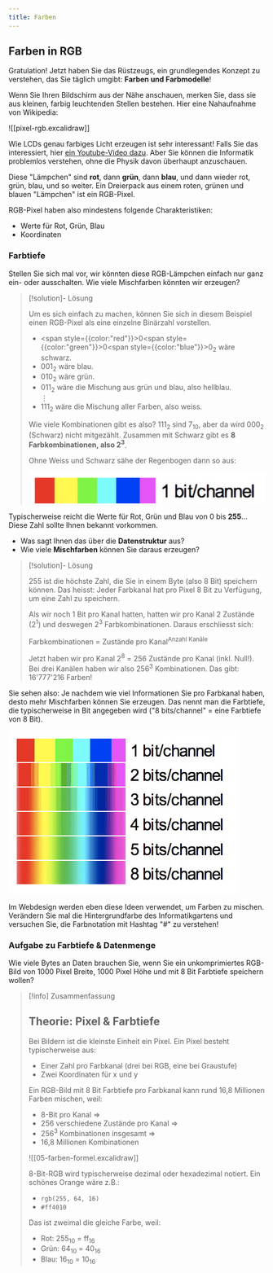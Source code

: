 ```yaml
---
title: Farben
---
```

## Farben in RGB

Gratulation! Jetzt haben Sie das Rüstzeugs, ein grundlegendes Konzept zu verstehen, das Sie täglich umgibt: **Farben und Farbmodelle**!

Wenn Sie Ihren Bildschirm aus der Nähe anschauen, merken Sie, dass sie aus kleinen, farbig leuchtenden Stellen bestehen. Hier eine Nahaufnahme von Wikipedia:

![[pixel-rgb.excalidraw]]

Wie LCDs genau farbiges Licht erzeugen ist sehr interessant! Falls Sie das interessiert, hier [ein Youtube-Video dazu](https://youtu.be/gA2mG6MieV8?si=lFMIjN2Eh-RKs_lO&t=155). Aber Sie können die Informatik problemlos verstehen, ohne die Physik davon überhaupt anzuschauen.

Diese "Lämpchen" sind **rot**, dann **grün**, dann **blau**, und dann wieder rot, grün, blau, und so weiter. Ein Dreierpack aus einem roten, grünen und blauen "Lämpchen" ist ein RGB-Pixel. 

RGB-Pixel haben also mindestens folgende Charakteristiken:
- Werte für Rot, Grün, Blau
- Koordinaten

### Farbtiefe

Stellen Sie sich mal vor, wir könnten diese RGB-Lämpchen einfach nur ganz ein- oder ausschalten. Wie viele Mischfarben könnten wir erzeugen?
> [!solution]- Lösung
> 
> Um es sich einfach zu machen, können Sie sich in diesem Beispiel einen RGB-Pixel als eine einzelne Binärzahl vorstellen.
> 
> - <span style={{color:"red"}}>0</span><span style={{color:"green"}}>0</span><span style={{color:"blue"}}>0</span><sub>2</sub> wäre schwarz.
> - 001<sub>2</sub> wäre blau.
> - 010<sub>2</sub> wäre grün.
> - 011<sub>2</sub> wäre die Mischung aus grün und blau, also hellblau.<br />
> 	⋮
> - 111<sub>2</sub> wäre die Mischung aller Farben, also weiss.
> 
> Wie viele Kombinationen gibt es also? 111<sub>2</sub> sind 7<sub>10</sub>, aber da wird 000<sub>2</sub> (Schwarz) nicht mitgezählt. Zusammen mit Schwarz gibt es **8 Farbkombinationen, also 2<sup>3</sup>**. 
> 
> Ohne Weiss und Schwarz sähe der Regenbogen dann so aus:
> 
> ![Pasted image 20231119131705](./attachments/Pasted-image-20231119131705.png)

Typischerweise reicht die Werte für Rot, Grün und Blau von 0 bis **255**... Diese Zahl sollte Ihnen bekannt vorkommen. 
- Was sagt Ihnen das über die **Datenstruktur** aus? 
- Wie viele **Mischfarben** können Sie daraus erzeugen?

> [!solution]- Lösung
> 
> 255 ist die höchste Zahl, die Sie in einem Byte (also 8 Bit) speichern können. Das heisst: Jeder Farbkanal hat pro Pixel 8 Bit zu Verfügung, um eine Zahl zu speichern.
> 
> Als wir noch 1 Bit pro Kanal hatten, hatten wir pro Kanal 2 Zustände (2<sup>1</sup>) und deswegen 2<sup>3</sup> Farbkombinationen. Daraus erschliesst sich: 
> 
> Farbkombinationen = Zustände pro Kanal<sup>Anzahl Kanäle</sup>
> 
> Jetzt haben wir pro Kanal 2<sup>8</sup> = 256 Zustände pro Kanal (inkl. Null!). Bei drei Kanälen haben wir also 256<sup>3</sup> Kombinationen. Das gibt: 16'777'216 Farben!

Sie sehen also: Je nachdem wie viel Informationen Sie pro Farbkanal haben, desto mehr Mischfarben können Sie erzeugen. Das nennt man die Farbtiefe, die typischerweise in Bit angegeben wird ("8 bits/channel" = eine Farbtiefe von 8 Bit).

![Pasted image 20231119130057](./attachments/Pasted-image-20231119130057.png)

Im Webdesign werden eben diese Ideen verwendet, um Farben zu mischen. Verändern Sie mal die Hintergrundfarbe des Informatikgartens und versuchen Sie, die Farbnotation mit Hashtag "#" zu verstehen!

<ColorSliders />

### Aufgabe zu Farbtiefe & Datenmenge

Wie viele Bytes an Daten brauchen Sie, wenn Sie ein unkomprimiertes RGB-Bild von 1000 Pixel Breite, 1000 Pixel Höhe und mit 8 Bit Farbtiefe speichern wollen?

> [!info] Zusammenfassung
> 
> ## Theorie: Pixel & Farbtiefe
> 
> Bei Bildern ist die kleinste Einheit ein Pixel. Ein Pixel besteht typischerweise aus:
> - Einer Zahl pro Farbkanal (drei bei RGB, eine bei Graustufe)
> - Zwei Koordinaten für x und y
> 
> Ein RGB-Bild mit 8 Bit Farbtiefe pro Farbkanal kann rund 16,8 Millionen Farben mischen, weil:
> - 8-Bit pro Kanal ⇒
> - 256 verschiedene Zustände pro Kanal ⇒ 
> - 256<sup>3</sup> Kombinationen insgesamt ⇒
> - 16,8 Millionen Kombinationen
> 
> ![[05-farben-formel.excalidraw]]
> 
> 8-Bit-RGB wird typischerweise dezimal oder hexadezimal notiert. Ein schönes Orange wäre z.B.: 
> - `rgb(255, 64, 16)`
> - `#ff4010`
> 
> Das ist zweimal die gleiche Farbe, weil:
> - Rot: 255<sub>10</sub> = ff<sub>16</sub>
> - Grün: 64<sub>10</sub> = 40<sub>16</sub>
> - Blau: 16<sub>10</sub> = 10<sub>16</sub>


